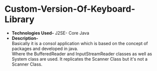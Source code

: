 # Custom-Version-Of-Keyboard-Library
- **Technologies Used-** J2SE- Core Java<br/>
- **Description-** <br/>Basically it is a consol application which is based on the concept of packages and developed in java.<br/>
                 Where the BufferedReader and InputStreamReader classes as well as System class are used. It replicates the Scanner Class but it's not a Scanner Class.
